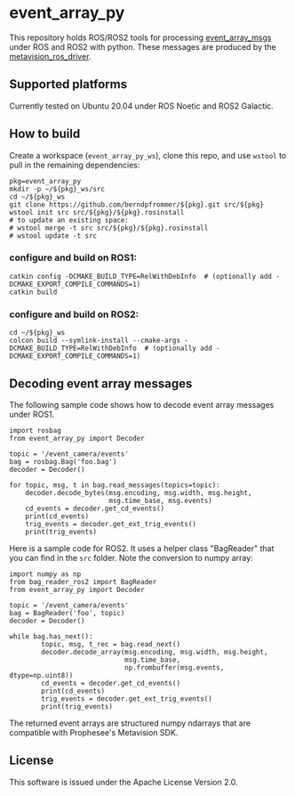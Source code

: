 # event_array_py

This repository holds ROS/ROS2 tools for processing
[event_array_msgs](https://github.com/berndpfrommer/event_array_msgs)
under ROS and ROS2 with python. These messages are produced by the
[metavision_ros_driver](https://github.com/berndpfrommer/metavision_ros_driver).

## Supported platforms

Currently tested on Ubuntu 20.04 under ROS Noetic and ROS2 Galactic.

## How to build
Create a workspace (``event_array_py_ws``), clone this repo, and use ``wstool``
to pull in the remaining dependencies:

```
pkg=event_array_py
mkdir -p ~/${pkg}_ws/src
cd ~/${pkg}_ws
git clone https://github.com/berndpfrommer/${pkg}.git src/${pkg}
wstool init src src/${pkg}/${pkg}.rosinstall
# to update an existing space:
# wstool merge -t src src/${pkg}/${pkg}.rosinstall
# wstool update -t src
```

### configure and build on ROS1:

```
catkin config -DCMAKE_BUILD_TYPE=RelWithDebInfo  # (optionally add -DCMAKE_EXPORT_COMPILE_COMMANDS=1)
catkin build
```

### configure and build on ROS2:

```
cd ~/${pkg}_ws
colcon build --symlink-install --cmake-args -DCMAKE_BUILD_TYPE=RelWithDebInfo  # (optionally add -DCMAKE_EXPORT_COMPILE_COMMANDS=1)
```

## Decoding event array messages

The following sample code shows how to decode event array messages under ROS1.
```
import rosbag
from event_array_py import Decoder

topic = '/event_camera/events'
bag = rosbag.Bag('foo.bag')
decoder = Decoder()

for topic, msg, t in bag.read_messages(topics=topic):
    decoder.decode_bytes(msg.encoding, msg.width, msg.height,
	                     msg.time_base, msg.events)
    cd_events = decoder.get_cd_events()
    print(cd_events)
    trig_events = decoder.get_ext_trig_events()
    print(trig_events)
```
Here is a sample code for ROS2. It uses a helper class "BagReader"
that you can find in the ``src`` folder. Note the conversion to numpy array:
```
import numpy as np
from bag_reader_ros2 import BagReader
from event_array_py import Decoder

topic = '/event_camera/events'
bag = BagReader('foo', topic)
decoder = Decoder()

while bag.has_next():
        topic, msg, t_rec = bag.read_next()
        decoder.decode_array(msg.encoding, msg.width, msg.height,
                             msg.time_base,
                             np.frombuffer(msg.events, dtype=np.uint8))
        cd_events = decoder.get_cd_events()
        print(cd_events)
        trig_events = decoder.get_ext_trig_events()
        print(trig_events)
```

The returned event arrays are structured numpy ndarrays that are
compatible with Prophesee's Metavision SDK.

## License

This software is issued under the Apache License Version 2.0.
